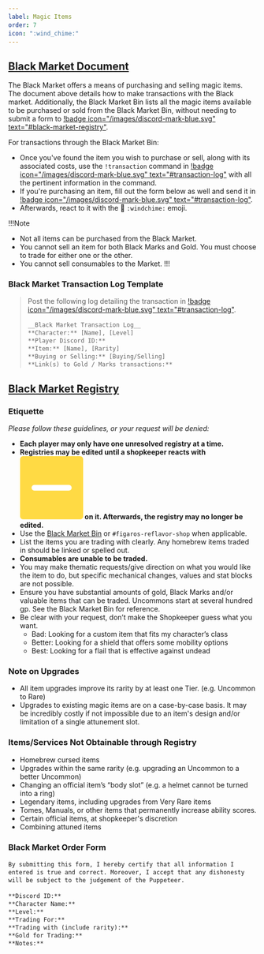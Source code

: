 ```yaml
---
label: Magic Items
order: 7
icon: ":wind_chime:"
---
```


<style>
h1:before { content: "🎐 " }
</style> 

## [Black Market Document](https://docs.google.com/document/d/166Do3cLcg_NYRZqSaAN34LQxY9C5xda5WDb9kYezJMM)

The Black Market offers a means of purchasing and selling magic items. The document above details how to make transactions with the Black market. Additionally, the Black Market Bin lists all the magic items available to be purchased or sold from the Black Market Bin, without needing to submit a form to [!badge icon="/images/discord-mark-blue.svg" text="#black-market-registry"](https://discord.com/channels/512870694883950598/742720804525178900).

For transactions through the Black Market Bin: 
- Once you've found the item you wish to purchase or sell, along with its associated costs, use the `!transaction` command in [!badge icon="/images/discord-mark-blue.svg" text="#transaction-log"](https://discord.com/channels/512870694883950598/531011819095982081) with all the pertinent information in the command. 
- If you're purchasing an item, fill out the form below as well and send it in [!badge icon="/images/discord-mark-blue.svg" text="#transaction-log"](https://discord.com/channels/512870694883950598/531011819095982081).
- Afterwards, react to it with the 🎐 `:windchime:` emoji. 

!!!Note
- Not all items can be purchased from the Black Market. 
- You cannot sell an item for both Black Marks and Gold. You must choose to trade for either one or the other. 
- You cannot sell consumables to the Market.
!!!

### Black Market Transaction Log Template
> Post the following log detailing the transaction in [!badge icon="/images/discord-mark-blue.svg" text="#transaction-log"](https://discordapp.com/channels/512870694883950598/531011819095982081).
> ```
> __Black Market Transaction Log__
> **Character:** [Name], [Level]
> **Player Discord ID:** 
> **Item:** [Name], [Rarity]
> **Buying or Selling:** [Buying/Selling]
> **Link(s) to Gold / Marks transactions:** 
> ```

## [Black Market Registry](https://docs.google.com/document/d/166Do3cLcg_NYRZqSaAN34LQxY9C5xda5WDb9kYezJMM/edit#heading=h.yiit59ughitg)

### Etiquette

*Please follow these guidelines, or your request will be denied:*
- **Each player may only have one unresolved registry at a time.**
- **Registries may be edited until a shopkeeper reacts with <img class="emoji" src="/images/emoji-pending.webp"> on it. Afterwards, the registry may no longer be edited.**
- Use the [Black Market Bin](https://docs.google.com/document/d/166Do3cLcg_NYRZqSaAN34LQxY9C5xda5WDb9kYezJMM/edit?usp=sharing) or `#figaros-reflavor-shop` when applicable.
- List the items you are trading with clearly. Any homebrew items traded in should be linked or spelled out.
 - **Consumables are unable to be traded.**
- You may make thematic requests/give direction on what you would like the item to do, but specific mechanical changes, values and stat blocks are not possible.
- Ensure you have substantial amounts of gold, Black Marks and/or valuable items that can be traded. Uncommons start at several hundred gp. See the Black Market Bin for reference.
- Be clear with your request, don’t make the Shopkeeper guess what you want.
  - Bad: Looking for a custom item that fits my character’s class
  - Better: Looking for a shield that offers some mobility options
  - Best: Looking for a flail that is effective against undead

### Note on Upgrades

- All item upgrades improve its rarity by at least one Tier. (e.g. Uncommon to Rare)
- Upgrades to existing magic items are on a case-by-case basis. It may be incredibly costly if not impossible due to an item's design and/or limitation of a single attunement slot.

### Items/Services Not Obtainable through Registry

- Homebrew cursed items
- Upgrades within the same rarity (e.g. upgrading an Uncommon to a better Uncommon)
- Changing an official item’s “body slot” (e.g. a helmet cannot be turned into a ring)
- Legendary items, including upgrades from Very Rare items
- Tomes, Manuals, or other items that permanently increase ability scores.
- Certain official items, at shopkeeper's discretion
- Combining attuned items

### Black Market Order Form

```
By submitting this form, I hereby certify that all information I entered is true and correct. Moreover, I accept that any dishonesty will be subject to the judgement of the Puppeteer.

**Discord ID:** 
**Character Name:** 
**Level:** 
**Trading For:** 
**Trading with (include rarity):** 
**Gold for Trading:** 
**Notes:** 
```
